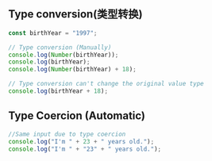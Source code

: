 ## Type conversion(类型转换)

```javascript
const birthYear = "1997";

// Type conversion (Manually)
console.log(Number(birthYear));
console.log(birthYear);
console.log(Number(birthYear) + 18);

// Type conversion can't change the original value type
console.log(birthYear + 18);
```

## Type Coercion (Automatic)
```javascript
//Same input due to type coercion
console.log("I'm " + 23 + " years old.");
console.log("I'm " + "23" + " years old.");
```
